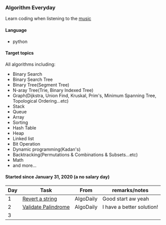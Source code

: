### Algorithm Everyday
Learn coding when listening to the [music](https://www.youtube.com/watch?v=GmG4X9PGOXs)

#### Language
- python

#### Target topics
All algorithms including:
- Binary Search
- Binary Search Tree
- Binary Tree(Segment Tree)
- N-aray Tree(Trie, Binary Indexed Tree)
- Graph(Dijkstra, Union Find, Kruskal, Prim's, Minimum Spanning Tree, Topological Ordering...etc)
- Stack
- Queue
- Array
- Sorting
- Hash Table
- Heap
- Linked list
- Bit Operation
- Dynamic programming(Kadan's)
- Backtracking(Permutations & Combinations & Subsets...etc)
- Math
- and more...

#### Started since January 31, 2020 (a no salary day)

| Day  | Task  | From | remarks/notes |
| --- | --- | --- | --- |
| 1 | [Revert a string](/EverydayCoding/0001_revert_a_string.py) | AlgoDaily | Good start aw yeah |
| 2 | [Validate Palindrome](/EverydayCoding/0002_validate_palindrome.py) | AlgoDaily | I have a better solution! | 
| 3 | 




